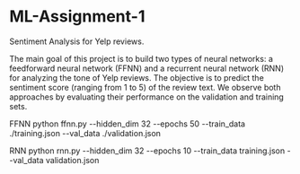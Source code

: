 # ML-Assignment-1
Sentiment Analysis for Yelp reviews.


The main goal of this project is to build two types of neural networks: a feedforward neural network (FFNN) and a recurrent neural network (RNN) for analyzing the tone of Yelp reviews. The objective is to predict the sentiment score (ranging from 1 to 5) of the review text. We observe both approaches by evaluating their performance on the validation and training sets.

FFNN python ffnn.py --hidden_dim 32 --epochs 50 --train_data ./training.json --val_data ./validation.json

RNN python rnn.py --hidden_dim 32 --epochs 10 --train_data training.json --val_data validation.json
